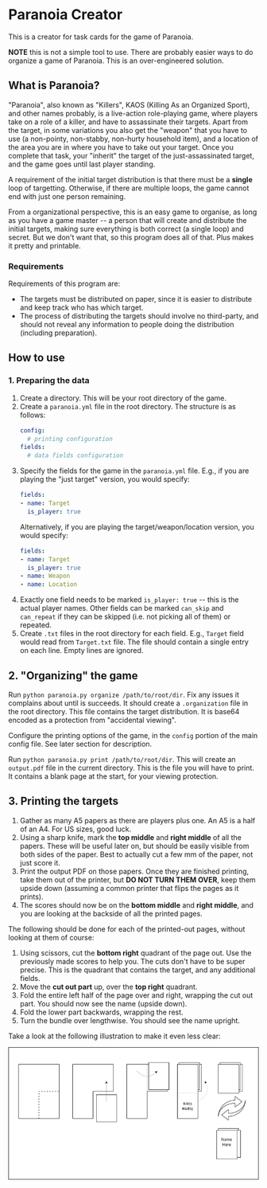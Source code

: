 # Paranoia Creator

This is a creator for task cards for the game of Paranoia.

**NOTE** this is not a simple tool to use. There are probably easier ways to do organize a game of Paranoia. This is an over-engineered solution.

## What is Paranoia?

"Paranoia", also known as "Killers", KAOS (Killing As an Organized Sport), and other names probably, is a live-action role-playing game, where players take on a role of a killer, and have to assassinate their targets.
Apart from the target, in some variations you also get the "weapon" that you have to use (a non-pointy, non-stabby, non-hurty household item), and a location of the area you are in where you have to take out your target.
Once you complete that task, your "inherit" the target of the just-assassinated target, and the game goes until last player standing.

A requirement of the initial target distribution is that there must be a **single** loop of targetting. Otherwise, if there are multiple loops, the game cannot end with just one person remaining.

From a organizational perspective, this is an easy game to organise, as long as you have a game master -- a person that will create and distribute the initial targets, making sure everything is both correct (a single loop) and secret. But we don't want that, so this program does all of that. Plus makes it pretty and printable.

### Requirements

Requirements of this program are:

- The targets must be distributed on paper, since it is easier to distribute and keep track who has which target.
- The process of distributing the targets should involve no third-party, and should not reveal any information to people doing the distribution (including preparation).


## How to use

### 1. Preparing the data

1. Create a directory. This will be your root directory of the game.
2. Create a `paranoia.yml` file in the root directory. The structure is as follows:
    ```yml
    config:
      # printing configuration
    fields:
      # data fields configuration
    ```
3. Specify the fields for the game in the `paranoia.yml` file. E.g., if you are playing the "just target" version, you would specify:
    ```yml
    fields:
    - name: Target
      is_player: true
    ```
    Alternatively, if you are playing the target/weapon/location version, you would specify:
    ```yml
    fields:
    - name: Target
      is_player: true
    - name: Weapon
    - name: Location
    ```
4. Exactly one field needs to be marked `is_player: true` -- this is the actual player names. Other fields can be marked `can_skip` and `can_repeat` if they can be skipped (i.e. not picking all of them) or repeated.
5. Create `.txt` files in the root directory for each field. E.g., `Target` field would read from `Target.txt` file. The file should contain a single entry on each line. Empty lines are ignored.

## 2. "Organizing" the game

Run `python paranoia.py organize /path/to/root/dir`. Fix any issues it complains about until is succeeds. It should create a `.organization` file in the root directory. This file contains the target distribution. It is base64 encoded as a protection from "accidental viewing".

Configure the printing options of the game, in the `config` portion of the main config file. See later section for description.

Run `python paranoia.py print /path/to/root/dir`. This will create an `output.pdf` file in the current directory. This is the file you will have to print. It contains a blank page at the start, for your viewing protection.

## 3. Printing the targets

1. Gather as many A5 papers as there are players plus one. An A5 is a half of an A4. For US sizes, good luck.
2. Using a sharp knife, mark the **top middle** and **right middle** of all the papers. These will be useful later on, but should be easily visible from both sides of the paper. Best to actually cut a few mm of the paper, not just score it.
3. Print the output PDF on those papers. Once they are finished printing, take them out of the printer, but **DO NOT TURN THEM OVER**, keep them upside down (assuming a common printer that flips the pages as it prints).
4. The scores should now be on the **bottom middle** and **right middle**, and you are looking at the backside of all the printed pages.

The following should be done for each of the printed-out pages, without looking at them of course:

1. Using scissors, cut the **bottom right** quadrant of the page out. Use the previously made scores to help you. The cuts don't have to be super precise. This is the quadrant that contains the target, and any additional fields.
2. Move the **cut out part** up, over the **top right** quadrant.
3. Fold the entire left half of the page over and right, wrapping the cut out part. You should now see the name (upside down).
4. Fold the lower part backwards, wrapping the rest.
5. Turn the bundle over lengthwise. You should see the name upright.

Take a look at the following illustration to make it even less clear:

![](./pages.png)